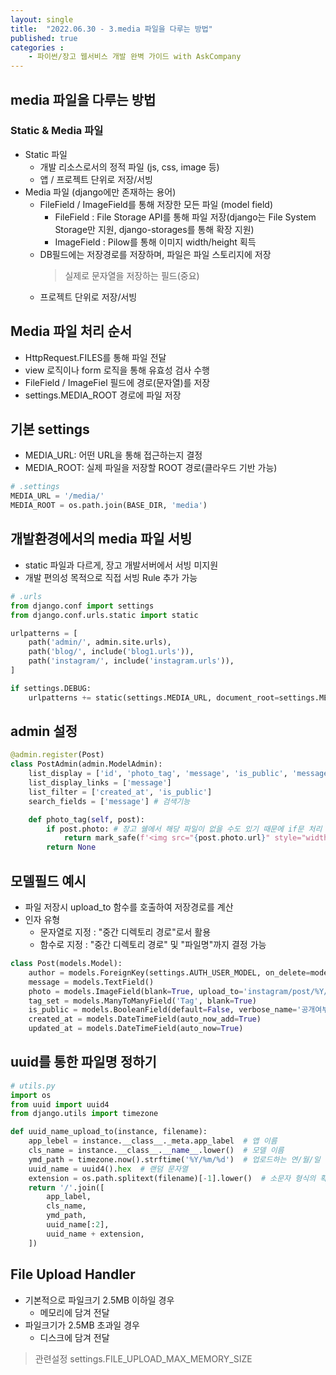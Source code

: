 ```yaml
---
layout: single
title:  "2022.06.30 - 3.media 파일을 다루는 방법"
published: true
categories : 
    - 파이썬/장고 웹서비스 개발 완벽 가이드 with AskCompany
---
```


## media 파일을 다루는 방법

### Static & **Media** 파일

- Static 파일
    - 개발 리소스로서의 정적 파일 (js, css, image 등)
    - 앱 / 프로젝트 단위로 저장/서빙
- Media 파일 (django에만 존재하는 용어)
    - FileField / ImageField를 통해 저장한 모든 파일 (model field)
        - FileField : File Storage API를 통해 파일 저장(django는 File System Storage만 지원, django-storages를 통해 확장 지원)
        - ImageField : Pilow를 통해 이미지 width/height 획득
    - DB필드에는 저장경로를 저장하며, 파일은 파일 스토리지에 저장
        > 실제로 문자열을 저장하는 필드(중요)
    - 프로젝트 단위로 저장/서빙

## Media 파일 처리 순서

- HttpRequest.FILES를 통해 파일 전달
- view 로직이나 form 로직을 통해 유효성 검사 수행
- FileField / ImageFiel 필드에 경로(문자열)를 저장
- settings.MEDIA_ROOT 경로에 파일 저장

## 기본 settings

- MEDIA_URL: 어떤 URL을 통해 접근하는지 결정
- MEDIA_ROOT: 실제 파일을 저장할 ROOT 경로(클라우드 기반 가능)

``` python
# .settings
MEDIA_URL = '/media/'
MEDIA_ROOT = os.path.join(BASE_DIR, 'media')
```

## 개발환경에서의 media 파일 서빙
- static 파일과 다르게, 장고 개발서버에서 서빙 미지원
- 개발 편의성 목적으로 직접 서빙 Rule 추가 가능

``` python
# .urls
from django.conf import settings
from django.conf.urls.static import static

urlpatterns = [
    path('admin/', admin.site.urls),
    path('blog/', include('blog1.urls')),
    path('instagram/', include('instagram.urls')),
]

if settings.DEBUG:
    urlpatterns += static(settings.MEDIA_URL, document_root=settings.MEDIA_ROOT)

```

## admin 설정

``` python
@admin.register(Post)
class PostAdmin(admin.ModelAdmin):
    list_display = ['id', 'photo_tag', 'message', 'is_public', 'message_length', 'created_at', 'updated_at']
    list_display_links = ['message']
    list_filter = ['created_at', 'is_public']
    search_fields = ['message'] # 검색기능

    def photo_tag(self, post):
        if post.photo: # 장고 쉘에서 해당 파일이 없을 수도 있기 때문에 if문 처리
            return mark_safe(f'<img src="{post.photo.url}" style="width: 72px" />') # mark_safe로 감싸주지 않으면 사진을 노출시키지 않음
        return None
```

## 모델필드 예시

- 파일 저장시 upload_to 함수를 호출하여 저장경로를 계산
- 인자 유형
    - 문자열로 지정 : "중간 디렉토리 경로"로서 활용
    - 함수로 지정 : "중간 디렉토리 경로" 및 "파일명"까지 결정 가능

``` python
class Post(models.Model):
    author = models.ForeignKey(settings.AUTH_USER_MODEL, on_delete=models.CASCADE)
    message = models.TextField()
    photo = models.ImageField(blank=True, upload_to='instagram/post/%Y/%m/%d') # 1폴더에 파일이 몰리는 것을 방지 uload_to
    tag_set = models.ManyToManyField('Tag', blank=True)
    is_public = models.BooleanField(default=False, verbose_name='공개여부')
    created_at = models.DateTimeField(auto_now_add=True)
    updated_at = models.DateTimeField(auto_now=True)
```

## uuid를 통한 파일명 정하기

``` python
# utils.py
import os
from uuid import uuid4
from django.utils import timezone

def uuid_name_upload_to(instance, filename):
    app_lebel = instance.__class__._meta.app_label  # 앱 이름
    cls_name = instance.__class__.__name__.lower()  # 모델 이름
    ymd_path = timezone.now().strftime('%Y/%m/%d')  # 업로드하는 연/월/일
    uuid_name = uuid4().hex  # 랜덤 문자열
    extension = os.path.splitext(filename)[-1].lower()  # 소문자 형식의 확장자 추출
    return '/'.join([
        app_label,
        cls_name,
        ymd_path,
        uuid_name[:2],
        uuid_name + extension,
    ])
```

## File Upload Handler

- 기본적으로 파일크기 2.5MB 이하일 경우
    - 메모리에 담겨 전달
- 파일크기가 2.5MB 초과일 경우
    - 디스크에 담겨 전달

> 관련설정 settings.FILE_UPLOAD_MAX_MEMORY_SIZE